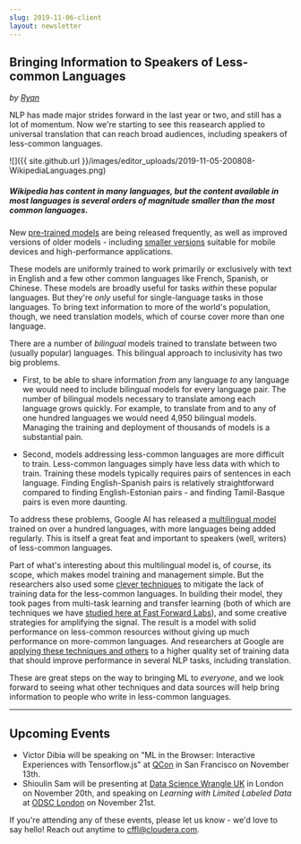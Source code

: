 ```yaml
---
slug: 2019-11-06-client
layout: newsletter
---
```


## Bringing Information to Speakers of Less-common Languages

*by [Ryan](https://twitter.com/micallefjd)*

NLP has made major strides forward in the last year or two, and still has a lot of momentum. Now we're starting to see this reasearch applied to universal translation that can reach broad audiences, including speakers of less-common languages.

![]({{ site.github.url }}/images/editor_uploads/2019-11-05-200808-WikipediaLanguages.png)

##### Wikipedia has content in many languages, but the content available in most languages is several orders of magnitude smaller than the most common languages.

New [pre-trained models](https://www.analyticsvidhya.com/blog/2019/03/pretrained-models-get-started-nlp/) are being released frequently, as well as improved versions of older models - including [smaller versions](https://medium.com/syncedreview/googles-albert-is-a-leaner-bert-achieves-sota-on-3-nlp-benchmarks-f64466dd583) suitable for mobile devices and high-performance applications.

These models are uniformly trained to work primarily or exclusively with text in English and a few other common languages like French, Spanish, or Chinese. These models are broadly useful for tasks *within* these popular languages. But they're *only* useful for single-language tasks in those languages. To bring text information to more of the world's population, though, we need translation models, which of course cover more than one language. 

There are a number of *bilingual* models trained to translate between two (usually popular) languages. This bilingual approach to inclusivity has two big problems. 

* First, to be able to share information *from* any language *to* any language we would need to include bilingual models for every language pair. The number of bilingual models necessary to translate among each language grows quickly. For example, to translate from and to any of one hundred languages we would need 4,950 bilingual models. Managing the training and deployment of thousands of models is a substantial pain.

* Second, models addressing less-common languages are more difficult to train. Less-common languages simply have less data with which to train. Training these models typically requires pairs of sentences in each language. Finding English-Spanish pairs is relatively straightforward compared to finding English-Estonian pairs - and finding Tamil-Basque pairs is even more daunting.

To address these problems, Google AI has released a [multilingual model](https://github.com/google-research/bert/blob/master/multilingual.md) trained on over a hundred languages, with more languages being added regularly. This is itself a great feat and important to speakers (well, writers) of less-common languages.

Part of what's interesting about this multilingual model is, of course, its scope, which makes model training and management simple. But the researchers also used some [clever techniques](https://arxiv.org/abs/1907.05019) to mitigate the lack of training data for the less-common languages. In building their model, they took pages from multi-task learning and transfer learning (both of which are techniques we have [studied here at Fast Forward Labs](https://clients.fastforwardlabs.com/)), and some creative strategies for amplifying the signal. The result is a model with solid performance on less-common resources without giving up much performance on more-common languages. And researchers at Google are [applying these techniques and others](https://arxiv.org/abs/1910.10683v2) to a higher quality set of training data that should improve performance in several NLP tasks, including translation.

These are great steps on the way to bringing ML to *everyone*, and we look forward to seeing what other techniques and data sources will help bring information to people who write in less-common languages.

---

## Upcoming Events

* Victor Dibia will be speaking on "ML in the Browser: Interactive Experiences with Tensorflow.js" at [QCon](https://qconsf.com/sf2019/track/machine-learning-without-phd) in San Francisco on November 13th.
* Shioulin Sam will be presenting at [Data Science Wrangle UK](https://events.attend.com/f/1383790543) in London on November 20th, and speaking on *Learning with Limited Labeled Data* at [ODSC London](https://odsc.com/london/europe-schedule/) on November 21st. 

If you're attending any of these events, please let us know - we'd love to say hello!   Reach out anytime to [cffl@cloudera.com](mailto:cffl@cloudera.com).